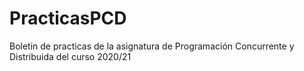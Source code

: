 # PracticasPCD
 Boletin de practicas de la asignatura de Programación Concurrente y Distribuida del curso 2020/21
